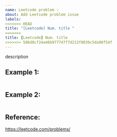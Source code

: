 ```yaml
---
name: Leetcode problem 💡
about: Add Leetcode problem issue
labels:
<<<<<<< HEAD
title: "[Leetcode] Num. title "
=======
title: [Leetcode] Num. title
>>>>>>> 586d0cf24a46b977747f7d213f8039c5da90f54f
---
```


description

## Example 1:

```

```

## Example 2:

```

```

## Reference:

https://leetcode.com/problems/

